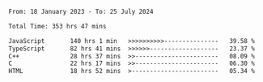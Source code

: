 <!-- ![GitHub metrics](https://metrics.lecoq.io/i-ice-bear) -->  

<!--START_SECTION:waka-->

```txt
From: 18 January 2023 - To: 25 July 2024

Total Time: 353 hrs 47 mins

JavaScript       140 hrs 1 min   >>>>>>>>>>---------------   39.58 %
TypeScript       82 hrs 41 mins  >>>>>>-------------------   23.37 %
C++              28 hrs 37 mins  >>-----------------------   08.09 %
C                22 hrs 17 mins  >>-----------------------   06.30 %
HTML             18 hrs 52 mins  >------------------------   05.34 %
```

<!--END_SECTION:waka-->
###
